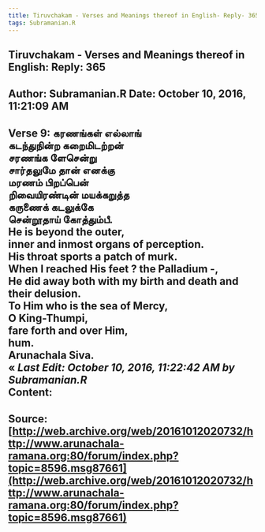 ```yaml
--- 
title: Tiruvchakam - Verses and Meanings thereof in English- Reply- 365   
tags: Subramanian.R  
---  
```

##  Tiruvchakam - Verses and Meanings thereof in English: Reply: 365  
Author: Subramanian.R       Date: October 10, 2016, 11:21:09 AM  
---  
Verse 9: கரணங்கள் எல்லாங்   
 கடந்துநின்ற கறைமிடற்றன்   
சரணங்க ளேசென்று   
 சார்தலுமே தான் எனக்கு   
மரணம் பிறப்பென்   
 றிவையிரண்டின் மயக்கறுத்த   
கருணைக் கடலுக்கே   
 சென்றூதாய் கோத்தும்பீ.   
He is beyond the outer,   
inner and inmost organs of perception.   
His throat sports a patch of murk.   
When I reached His feet ? the Palladium -,   
He did away both with my birth and death and their delusion.   
To Him who is the sea of Mercy,   
O King-Thumpi,   
fare forth and over Him,   
hum.   
Arunachala Siva.   
« _Last Edit: October 10, 2016, 11:22:42 AM by Subramanian.R_  
Content:
 ---  
Source:[http://web.archive.org/web/20161012020732/http://www.arunachala-ramana.org:80/forum/index.php?topic=8596.msg87661](http://web.archive.org/web/20161012020732/http://www.arunachala-ramana.org:80/forum/index.php?topic=8596.msg87661)   
---  

